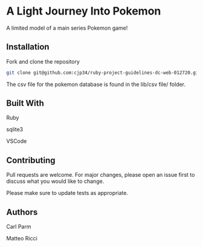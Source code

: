 # A Light Journey Into Pokemon

A limited model of a main series Pokemon game!

## Installation

Fork and clone the repository

```bash
git clone git@github.com:cjp34/ruby-project-guidelines-dc-web-012720.git
```

The csv file for the pokemon database is found in the lib/csv file/ folder.


## Built With

Ruby

sqlite3

VSCode

## Contributing
Pull requests are welcome. For major changes, please open an issue first to discuss what you would like to change.

Please make sure to update tests as appropriate.

## Authors
Carl Parm

Matteo Ricci